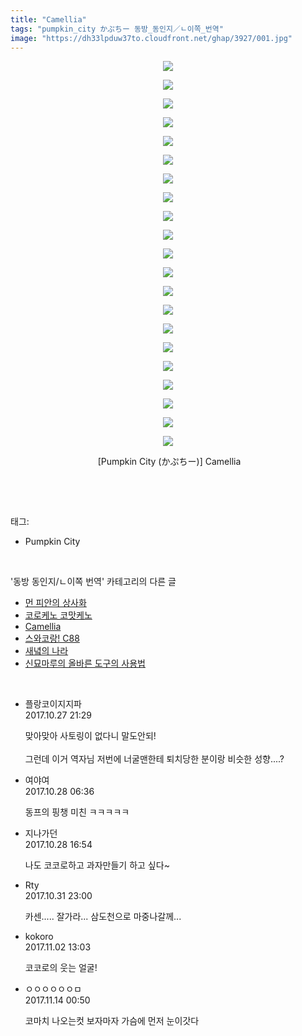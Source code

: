 ```yaml
---
title: "Camellia"
tags: "pumpkin_city かぷちー 동방_동인지／ㄴ이쪽_번역"
image: "https://dh33lpduw37to.cloudfront.net/ghap/3927/001.jpg"
---
```

<div class="article">
<p style="text-align: center; clear: none; float: none;"><img src="{{ site.imgserver2 }}/ghap/3927/001.jpg"/></p>
<p style="text-align: center; clear: none; float: none;"><img src="{{ site.imgserver2 }}/ghap/3927/002.jpg"/></p>
<p style="text-align: center; clear: none; float: none;"><img src="{{ site.imgserver2 }}/ghap/3927/003.jpg"/></p>
<p style="text-align: center; clear: none; float: none;"><img src="{{ site.imgserver2 }}/ghap/3927/004.jpg"/></p>
<p style="text-align: center; clear: none; float: none;"><img src="{{ site.imgserver2 }}/ghap/3927/005.jpg"/></p>
<p style="text-align: center; clear: none; float: none;"><img src="{{ site.imgserver2 }}/ghap/3927/006.jpg"/></p>
<p style="text-align: center; clear: none; float: none;"><img src="{{ site.imgserver2 }}/ghap/3927/007.jpg"/></p>
<p style="text-align: center; clear: none; float: none;"><img src="{{ site.imgserver2 }}/ghap/3927/008.jpg"/></p>
<p style="text-align: center; clear: none; float: none;"><img src="{{ site.imgserver2 }}/ghap/3927/009.jpg"/></p>
<p style="text-align: center; clear: none; float: none;"><img src="{{ site.imgserver2 }}/ghap/3927/010.jpg"/></p>
<p style="text-align: center; clear: none; float: none;"><img src="{{ site.imgserver2 }}/ghap/3927/011.jpg"/></p>
<p style="text-align: center; clear: none; float: none;"><img src="{{ site.imgserver2 }}/ghap/3927/012.jpg"/></p>
<p style="text-align: center; clear: none; float: none;"><img src="{{ site.imgserver2 }}/ghap/3927/013.jpg"/></p>
<p style="text-align: center; clear: none; float: none;"><img src="{{ site.imgserver2 }}/ghap/3927/014.jpg"/></p>
<p style="text-align: center; clear: none; float: none;"><img src="{{ site.imgserver2 }}/ghap/3927/015.jpg"/></p>
<p style="text-align: center; clear: none; float: none;"><img src="{{ site.imgserver2 }}/ghap/3927/016.jpg"/></p>
<p style="text-align: center; clear: none; float: none;"><img src="{{ site.imgserver2 }}/ghap/3927/017.jpg"/></p>
<p style="text-align: center; clear: none; float: none;"><img src="{{ site.imgserver2 }}/ghap/3927/018.jpg"/></p>
<p style="text-align: center; clear: none; float: none;"><img src="{{ site.imgserver2 }}/ghap/3927/019.jpg"/></p>
<p style="text-align: center; clear: none; float: none;"><img src="{{ site.imgserver2 }}/ghap/3927/020.jpg"/></p>
<p style="text-align: center; clear: none; float: none;"><img src="{{ site.imgserver2 }}/ghap/3927/021.jpg"/></p>
<p style="text-align: center; clear: none; float: none;"> [Pumpkin City (かぷちー)] Camellia</p>
<p><br/></p>
</div><br/>
<div class="tagTrail">
<p>태그: </p>
<ul>
<li>Pumpkin City</li>
</ul>
</div><br/>
<div class="another">
<p>'동방 동인지/ㄴ이쪽 번역' 카테고리의 다른 글</p>
<ul>
<li><a href="/ghap_3938">먼 피안의 상사화</a></li>
<li><a href="/ghap_3937">코로케노 코맛케노</a></li>
<li><a href="/ghap_3927">Camellia</a></li>
<li><a href="/ghap_3881">스와코랑! C88</a></li>
<li><a href="/ghap_3856">새녘의 나라</a></li>
<li><a href="/ghap_3847">신묘마루의 올바른 도구의 사용법</a></li>
</ul>
</div><br/>
<div class="cb_module cb_fluid">
<div class="cb_wrt cb_profile">
<div class="comment">
<ul>
<li class="cb_thumb_off" id="comment15115827">
<div class="cb_comment_area">
<div class="cb_info_area">
<div class="cb_section">
<span class="cb_nick_name">플랑코이지지파</span>
</div>
<div class="cb_section">
<span class="cb_date">2017.10.27 21:29 </span>
</div>
</div>
<div class="cb_dsc_comment">
<p class="cb_dsc">
											맞아맞아 사토링이 없다니 말도안되!<br/>
<br/>
그런데 이거 역자님 저번에 너굴맨한테 퇴치당한 분이랑 비슷한 성향....? 
										</p>
</div>
</div></li>
<li class="cb_thumb_off" id="comment15116052">
<div class="cb_comment_area">
<div class="cb_info_area">
<div class="cb_section">
<span class="cb_nick_name">여야여</span>
</div>
<div class="cb_section">
<span class="cb_date">2017.10.28 06:36 </span>
</div>
</div>
<div class="cb_dsc_comment">
<p class="cb_dsc">
											동프의 핑챙 미친 ㅋㅋㅋㅋㅋ
										</p>
</div>
</div></li>
<li class="cb_thumb_off" id="comment15116523">
<div class="cb_comment_area">
<div class="cb_info_area">
<div class="cb_section">
<span class="cb_nick_name">지나가던</span>
</div>
<div class="cb_section">
<span class="cb_date">2017.10.28 16:54 </span>
</div>
</div>
<div class="cb_dsc_comment">
<p class="cb_dsc">
											나도 코코로하고 과자만들기 하고 싶다~
										</p>
</div>
</div></li>
<li class="cb_thumb_off" id="comment15119178">
<div class="cb_comment_area">
<div class="cb_info_area">
<div class="cb_section">
<span class="cb_nick_name">Rty</span>
</div>
<div class="cb_section">
<span class="cb_date">2017.10.31 23:00 </span>
</div>
</div>
<div class="cb_dsc_comment">
<p class="cb_dsc">
											카센..... 잘가라... 삼도천으로 마중나갈께...
										</p>
</div>
</div></li>
<li class="cb_thumb_off" id="comment15120606">
<div class="cb_comment_area">
<div class="cb_info_area">
<div class="cb_section">
<span class="cb_nick_name">kokoro</span>
</div>
<div class="cb_section">
<span class="cb_date">2017.11.02 13:03 </span>
</div>
</div>
<div class="cb_dsc_comment">
<p class="cb_dsc">
											코코로의 웃는 얼굴! 
										</p>
</div>
</div></li>
<li class="cb_thumb_off" id="comment15128814">
<div class="cb_comment_area">
<div class="cb_info_area">
<div class="cb_section">
<span class="cb_nick_name">ㅇㅇㅇㅇㅇㅇㅁ</span>
</div>
<div class="cb_section">
<span class="cb_date">2017.11.14 00:50 </span>
</div>
</div>
<div class="cb_dsc_comment">
<p class="cb_dsc">
											코마치 나오는컷 보자마자 가슴에 먼저 눈이갓다
										</p>
</div>
</div></li>
</ul>
</div>
</div><!-- commentList close -->
</div><br/>
